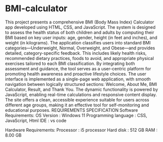 # BMI-calculator
This project presents a comprehensive BMI (Body Mass Index) Calculator app developed using HTML, CSS, and JavaScript. The system is designed to assess the health status of both children and adults by computing their BMI based on key user inputs: age, gender, height (in feet and inches), and weight (in kilograms).
The application classifies users into standard BMI categories—Underweight, Normal, Overweight, and Obese—and provides detailed, category-specific feedback. This includes likely health risks, recommended dietary practices, foods to avoid, and appropriate physical exercises tailored to each BMI classification. By integrating both assessment and guidance, the tool serves as a user-centric platform for promoting health awareness and proactive lifestyle choices.
The user interface is implemented as a single-page web application, with smooth navigation between logically structured sections: Welcome, About Me, BMI Calculator, Result, and Thank You. The dynamic functionality is powered by JavaScript, enabling real-time calculations and responsive content display. The site offers a clean, accessible experience suitable for users across different age groups, making it an effective tool for self-monitoring and educational purposes.
REQUIREMENTS SPECIFICATION
Software Requirements:
OS Version                            :     Windows 11
Programming language         :     CSS, JavaScript, Html
IDE                                        :      vs code

Hardware Requirements:
Processor               :               i5 processor
Hard disk               :               512 GB
RAM                      :              8.00 GB
